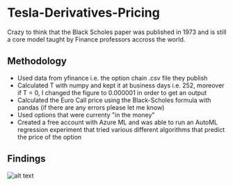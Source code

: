 # Tesla-Derivatives-Pricing
Crazy to think that the Black Scholes paper was published in 1973 and is still a core model taught by Finance professors accross the world.  

## Methodology
- Used data from yfinance i.e. the option chain .csv file they publish
- Calculated T with numpy and kept it at business days i.e. 252, moreover if T = 0, I changed the figure to 0.000001 in order to get an output
- Calculated the Euro Call price using the Black-Scholes formula with pandas (if there are any errors please let me know)
- Used options that were currenty "in the money"
- Created a free account with Azure ML and was able to run an AutoML regression experiment that tried various different algorithms that predict the price of the option 

## Findings
![alt text](https://user-images.githubusercontent.com/49772033/95673828-e747c480-0bf7-11eb-89a4-f64f98f5ea22.png)


